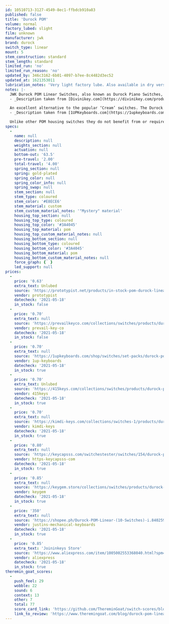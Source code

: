 ```yaml
---
id: 10510713-3127-4549-8ec1-ffbdcb910a83
published: false
title: 'Durock POM'
volume: normal
factory_lubed: slight
film: unknown
manufacturer: jwk
brand: durock
switch_type: linear
mount: 5
stem_construction: standard
stem_length: standard
limited_run: 'no'
limited_run_reason: 'no'
updated_by: 346c3162-6b01-4097-b7ee-8c4482d3ec52
updated_at: 1621353011
lubrication_notes: 'Very light factory lube. Also available in dry version from some vendors.'
notes: |-
  JWK Durock POM Linear Switches, also known as Durock Piano Switches, use a proprietary POM blend for the top and bottom housing with a redesigned stem composed of a mystery material. This combination of switch materials provide a deeper sound signature while still giving you that smooth JWK feel.
  - _Description taken from [Divinikey.com](https://divinikey.com/products/durock-pom-linear-switches)_

  An excellent alternative to the popular ‘Cream’ switches. The Durock POM switches take the knowledge of what made previous Durock linear switches so popular and offers them in a newly designed POM housing. POM is a low friction plastic that feels almost ‘soapy’ to the touch, this makes it an excellent material for the creation of smooth switches. Typically POM is also found in the stems of mechanical switches but in this case Durock has opted to use a proprietary materials in order to avoid an issue known as “stick slip” which affects other POM housing switches.
  - _Description taken from [1UPKeyboards.com](https://1upkeyboards.com/shop/switches/set-packs/durock-pom-linear-switches-lubed/)_

  Unlike other POM housing switches they do not benefit from or require a break-in period like NovelKeys Creams.
specs:
  -
    name: null
    description: null
    weights_section: null
    actuation: null
    bottom-out: '63.5'
    pre-travel: '2.00'
    total-travel: '4.00'
    spring_section: null
    spring: gold-plated
    spring_color: null
    spring_color_info: null
    spring_swap: null
    stem_section: null
    stem_type: coloured
    stem_color: '#E8ECE6'
    stem_material: custom
    stem_custom_material_notes: '"Mystery" material'
    housing_top_section: null
    housing_top_type: coloured
    housing_top_color: '#3A4045'
    housing_top_material: pom
    housing_top_custom_material_notes: null
    housing_bottom_section: null
    housing_bottom_type: coloured
    housing_bottom_color: '#3A4045'
    housing_bottom_material: pom
    housing_bottom_custom_material_notes: null
    force_graph: {  }
    led_support: null
prices:
  -
    price: '0.63'
    extra_text: Unlubed
    source: 'https://prototypist.net/products/in-stock-pom-durock-linear-switches'
    vendor: prototypist
    datecheck: '2021-05-18'
    in_stock: false
  -
    price: '0.70'
    extra_text: null
    source: 'https://prevailkeyco.com/collections/switches/products/durock-pom-switches?variant=38904733139095'
    vendor: prevail-key-co
    datecheck: '2021-05-18'
    in_stock: false
  -
    price: '0.70'
    extra_text: null
    source: 'https://1upkeyboards.com/shop/switches/set-packs/durock-pom-linear-switches-lubed/'
    vendor: 1up-keyboards
    datecheck: '2021-05-18'
    in_stock: true
  -
    price: '0.70'
    extra_text: Unlubed
    source: 'https://415keys.com/collections/switches/products/durock-pom-linear'
    vendor: 415keys
    datecheck: '2021-05-18'
    in_stock: true
  -
    price: '0.70'
    extra_text: null
    source: 'https://kimdi-keys.com/collections/switches-1/products/durock-pom-linear-dry'
    vendor: kimdi-keys
    datecheck: '2021-05-18'
    in_stock: true
  -
    price: '0.80'
    extra_text: null
    source: 'https://keycapsss.com/switchestester/switches/154/durock-pom-linear-switches?c=9'
    vendor: https-keycapsss-com
    datecheck: '2021-05-18'
    in_stock: true
  -
    price: '0.85'
    extra_text: null
    source: 'https://keygem.store/collections/switches/products/durock-pom-linear-10pcs'
    vendor: keygem
    datecheck: '2021-05-18'
    in_stock: true
  -
    price: '350'
    extra_text: null
    source: 'https://shopee.ph/Durock-POM-Linear-(10-Switches)-i.84025993.5678408420'
    vendor: justins-mechanical-keyboards
    datecheck: '2021-05-18'
    in_stock: true
  -
    price: '0.85'
    extra_text: 'Joininkeys Store'
    source: 'https://www.aliexpress.com/item/1005002553368040.html?spm=a2g0o.productlist.0.0.4a2225029s2H7E&algo_pvid=669392b0-6394-4f1d-b379-73bed5aad9ff&algo_expid=669392b0-6394-4f1d-b379-73bed5aad9ff-0&btsid=0bb0622d16213512598681342eb44e&ws_ab_test=searchweb0_0,searchweb201602_,searchweb201603_'
    vendor: aliexpress
    datecheck: '2021-05-18'
    in_stock: true
theremin_goat_scores:
  -
    push_feel: 29
    wobble: 22
    sound: 6
    context: 13
    other: 7
    total: 77
    score_card_link: 'https://github.com/ThereminGoat/switch-scores/blob/master/Durock%20POM%20Linear%20(Sample).pdf'
    link_to_review: 'https://www.theremingoat.com/blog/durock-pom-linear-switch-review'
---
```

